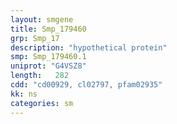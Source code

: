 ```yaml
---
layout: smgene
title: Smp_179460
grp: Smp_17
description: "hypothetical protein"
smp: Smp_179460.1
uniprot: "G4VSZ8"
length:   282
cdd: "cd00929, cl02797, pfam02935"
kk: ns
categories: sm
---
```

